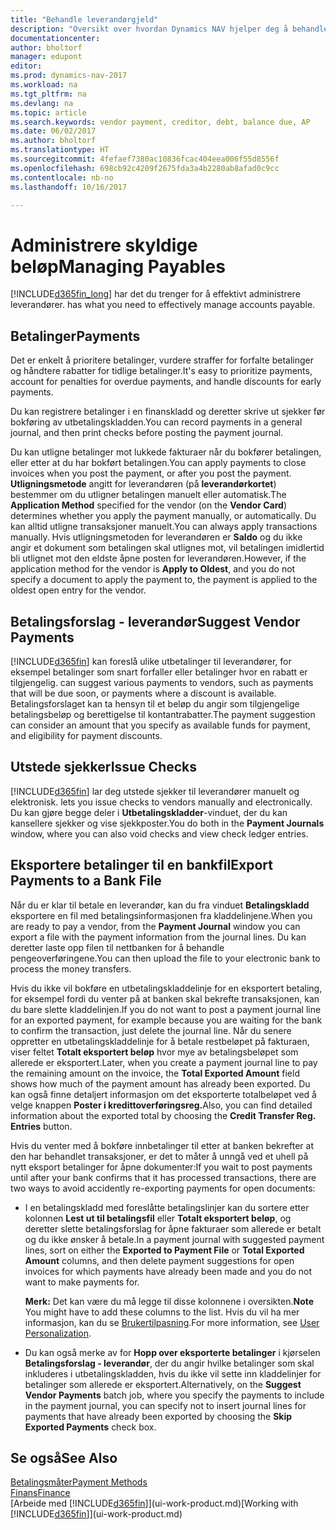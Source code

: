 ```yaml
---
title: "Behandle leverandørgjeld"
description: "Oversikt over hvordan Dynamics NAV hjelper deg å behandle leverandørgjeld, inkludert leverandørbetalinger, kreditorer, gjeld og forfalt saldo."
documentationcenter: 
author: bholtorf
manager: edupont
editor: 
ms.prod: dynamics-nav-2017
ms.workload: na
ms.tgt_pltfrm: na
ms.devlang: na
ms.topic: article
ms.search.keywords: vendor payment, creditor, debt, balance due, AP
ms.date: 06/02/2017
ms.author: bholtorf
ms.translationtype: HT
ms.sourcegitcommit: 4fefaef7380ac10836fcac404eea006f55d8556f
ms.openlocfilehash: 698cb92c4209f2675fda3a4b2280ab8afad0c9cc
ms.contentlocale: nb-no
ms.lasthandoff: 10/16/2017

---
```

# <a name="managing-payables"></a><span data-ttu-id="ec9f0-103">Administrere skyldige beløp</span><span class="sxs-lookup"><span data-stu-id="ec9f0-103">Managing Payables</span></span>
[!INCLUDE[d365fin_long](includes/d365fin_long_md.md)]<span data-ttu-id="ec9f0-104"> har det du trenger for å effektivt administrere leverandører.</span><span class="sxs-lookup"><span data-stu-id="ec9f0-104"> has what you need to effectively manage accounts payable.</span></span>  

## <a name="payments"></a><span data-ttu-id="ec9f0-105">Betalinger</span><span class="sxs-lookup"><span data-stu-id="ec9f0-105">Payments</span></span>
<span data-ttu-id="ec9f0-106">Det er enkelt å prioritere betalinger, vurdere straffer for forfalte betalinger og håndtere rabatter for tidlige betalinger.</span><span class="sxs-lookup"><span data-stu-id="ec9f0-106">It's easy to prioritize payments, account for penalties for overdue payments, and handle discounts for early payments.</span></span>

<span data-ttu-id="ec9f0-107">Du kan registrere betalinger i en finanskladd og deretter skrive ut sjekker før bokføring av utbetalingskladden.</span><span class="sxs-lookup"><span data-stu-id="ec9f0-107">You can record payments in a general journal, and then print checks before posting the payment journal.</span></span>

<span data-ttu-id="ec9f0-108">Du kan utligne betalinger mot lukkede fakturaer når du bokfører betalingen, eller etter at du har bokført betalingen.</span><span class="sxs-lookup"><span data-stu-id="ec9f0-108">You can apply payments to close invoices when you post the payment, or after you post the payment.</span></span> <span data-ttu-id="ec9f0-109">**Utligningsmetode** angitt for leverandøren (på **leverandørkortet**) bestemmer om du utligner betalingen manuelt eller automatisk.</span><span class="sxs-lookup"><span data-stu-id="ec9f0-109">The **Application Method** specified for the vendor (on the **Vendor Card**) determines whether you apply the payment manually, or automatically.</span></span> <span data-ttu-id="ec9f0-110">Du kan alltid utligne transaksjoner manuelt.</span><span class="sxs-lookup"><span data-stu-id="ec9f0-110">You can always apply transactions manually.</span></span> <span data-ttu-id="ec9f0-111">Hvis utligningsmetoden for leverandøren er **Saldo** og du ikke angir et dokument som betalingen skal utlignes mot, vil betalingen imidlertid bli utlignet mot den eldste åpne posten for leverandøren.</span><span class="sxs-lookup"><span data-stu-id="ec9f0-111">However, if the application method for the vendor is **Apply to Oldest**, and you do not specify a document to apply the payment to, the payment is applied to the oldest open entry for the vendor.</span></span>

## <a name="suggest-vendor-payments"></a><span data-ttu-id="ec9f0-112">Betalingsforslag - leverandør</span><span class="sxs-lookup"><span data-stu-id="ec9f0-112">Suggest Vendor Payments</span></span>
[!INCLUDE[d365fin](includes/d365fin_md.md)]<span data-ttu-id="ec9f0-113"> kan foreslå ulike utbetalinger til leverandører, for eksempel betalinger som snart forfaller eller betalinger hvor en rabatt er tilgjengelig.</span><span class="sxs-lookup"><span data-stu-id="ec9f0-113"> can suggest various payments to vendors, such as payments that will be due soon, or payments where a discount is available.</span></span> <span data-ttu-id="ec9f0-114">Betalingsforslaget kan ta hensyn til et beløp du angir som tilgjengelige betalingsbeløp og berettigelse til kontantrabatter.</span><span class="sxs-lookup"><span data-stu-id="ec9f0-114">The payment suggestion can consider an amount that you specify as available funds for payment, and eligibility for payment discounts.</span></span>

## <a name="issue-checks"></a><span data-ttu-id="ec9f0-115">Utstede sjekker</span><span class="sxs-lookup"><span data-stu-id="ec9f0-115">Issue Checks</span></span>
[!INCLUDE[d365fin](includes/d365fin_md.md)]<span data-ttu-id="ec9f0-116"> lar deg utstede sjekker til leverandører manuelt og elektronisk.</span><span class="sxs-lookup"><span data-stu-id="ec9f0-116"> lets you issue checks to vendors manually and electronically.</span></span> <span data-ttu-id="ec9f0-117">Du kan gjøre begge deler i **Utbetalingskladder**-vinduet, der du kan kansellere sjekker og vise sjekkposter.</span><span class="sxs-lookup"><span data-stu-id="ec9f0-117">You do both in the **Payment Journals** window, where you can also void checks and view check ledger entries.</span></span>

## <a name="export-payments-to-a-bank-file"></a><span data-ttu-id="ec9f0-118">Eksportere betalinger til en bankfil</span><span class="sxs-lookup"><span data-stu-id="ec9f0-118">Export Payments to a Bank File</span></span>
<span data-ttu-id="ec9f0-119">Når du er klar til betale en leverandør, kan du fra vinduet **Betalingskladd** eksportere en fil med betalingsinformasjonen fra kladdelinjene.</span><span class="sxs-lookup"><span data-stu-id="ec9f0-119">When you are ready to pay a vendor, from the **Payment Journal** window you can export a file with the payment information from the journal lines.</span></span> <span data-ttu-id="ec9f0-120">Du kan deretter laste opp filen til nettbanken for å behandle pengeoverføringene.</span><span class="sxs-lookup"><span data-stu-id="ec9f0-120">You can then upload the file to your electronic bank to process the money transfers.</span></span>

<span data-ttu-id="ec9f0-121">Hvis du ikke vil bokføre en utbetalingskladdelinje for en eksportert betaling, for eksempel fordi du venter på at banken skal bekrefte transaksjonen, kan du bare slette kladdelinjen.</span><span class="sxs-lookup"><span data-stu-id="ec9f0-121">If you do not want to post a payment journal line for an exported payment, for example because you are waiting for the bank to confirm the transaction, just delete the journal line.</span></span> <span data-ttu-id="ec9f0-122">Når du senere oppretter en utbetalingskladdelinje for å betale restbeløpet på fakturaen, viser feltet **Totalt eksportert beløp** hvor mye av betalingsbeløpet som allerede er eksportert.</span><span class="sxs-lookup"><span data-stu-id="ec9f0-122">Later, when you create a payment journal line to pay the remaining amount on the invoice, the **Total Exported Amount** field shows how much of the payment amount has already been exported.</span></span> <span data-ttu-id="ec9f0-123">Du kan også finne detaljert informasjon om det eksporterte totalbeløpet ved å velge knappen **Poster i kredittoverføringsreg.**</span><span class="sxs-lookup"><span data-stu-id="ec9f0-123">Also, you can find detailed information about the exported total by choosing the **Credit Transfer Reg. Entries** button.</span></span>

<span data-ttu-id="ec9f0-124">Hvis du venter med å bokføre innbetalinger til etter at banken bekrefter at den har behandlet transaksjoner, er det to måter å unngå ved et uhell på nytt eksport betalinger for åpne dokumenter:</span><span class="sxs-lookup"><span data-stu-id="ec9f0-124">If you wait to post payments until after your bank confirms that it has processed transactions, there are two ways to avoid accidently re-exporting payments for open documents:</span></span>  

* <span data-ttu-id="ec9f0-125">I en betalingskladd med foreslåtte betalingslinjer kan du sortere etter kolonnen **Lest ut til betalingsfil** eller **Totalt eksportert beløp**, og deretter slette betalingsforslag for åpne fakturaer som allerede er betalt og du ikke ønsker å betale.</span><span class="sxs-lookup"><span data-stu-id="ec9f0-125">In a payment journal with suggested payment lines, sort on either the **Exported to Payment File** or **Total Exported Amount** columns, and then delete payment suggestions for open invoices for which payments have already been made and you do not want to make payments for.</span></span>

    <span data-ttu-id="ec9f0-126">**Merk:** Det kan være du må legge til disse kolonnene i oversikten.</span><span class="sxs-lookup"><span data-stu-id="ec9f0-126">**Note** You might have to add these columns to the list.</span></span> <span data-ttu-id="ec9f0-127">Hvis du vil ha mer informasjon, kan du se [Brukertilpasning](ui-user-personalization.md).</span><span class="sxs-lookup"><span data-stu-id="ec9f0-127">For more information, see [User Personalization](ui-user-personalization.md).</span></span>  
* <span data-ttu-id="ec9f0-128">Du kan også merke av for **Hopp over eksporterte betalinger** i kjørselen **Betalingsforslag - leverandør**, der du angir hvilke betalinger som skal inkluderes i utbetalingskladden, hvis du ikke vil sette inn kladdelinjer for betalinger som allerede er eksportert.</span><span class="sxs-lookup"><span data-stu-id="ec9f0-128">Alternatively, on the **Suggest Vendor Payments** batch job, where you specify the payments to include in the payment journal, you can specify not to insert journal lines for payments that have already been exported by choosing the **Skip Exported Payments** check box.</span></span>

## <a name="see-also"></a><span data-ttu-id="ec9f0-129">Se også</span><span class="sxs-lookup"><span data-stu-id="ec9f0-129">See Also</span></span>
[<span data-ttu-id="ec9f0-130">Betalingsmåter</span><span class="sxs-lookup"><span data-stu-id="ec9f0-130">Payment Methods</span></span>](finance-payment-methods.md)  
[<span data-ttu-id="ec9f0-131">Finans</span><span class="sxs-lookup"><span data-stu-id="ec9f0-131">Finance</span></span>](finance.md)  
<span data-ttu-id="ec9f0-132">[Arbeide med [!INCLUDE[d365fin](includes/d365fin_md.md)]](ui-work-product.md)</span><span class="sxs-lookup"><span data-stu-id="ec9f0-132">[Working with [!INCLUDE[d365fin](includes/d365fin_md.md)]](ui-work-product.md)</span></span>

